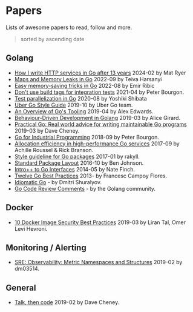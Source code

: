 # Papers

Lists of awesome papers to read, follow and more.

> sorted by ascending date

## Golang

* [How I write HTTP services in Go after 13 years](https://grafana.com/blog/2024/02/09/how-i-write-http-services-in-go-after-13-years/) 2024-02 by Mat Ryer
* [Maps and Memory Leaks in Go](https://teivah.medium.com/maps-and-memory-leaks-in-go-a85ebe6e7e69) 2022-09 by Teiva Harsanyi
* [Easy memory-saving tricks in Go](https://www.ribice.ba/golang-memory-savings/) 2022-08 by Emir Ribic
* [Don't use build tags for integration tests](https://peter.bourgon.org/blog/2021/04/02/dont-use-build-tags-for-integration-tests.html) 2021-04 by Peter Bourgon.
* [Test parallelization in Go](https://engineering.mercari.com/en/blog/entry/20220408-how_to_use_t_parallel/) 2020-08 by Yoshiki Shibata
* [Uber Go Style Guide](https://github.com/uber-go/guide/blob/master/style.md) 2019-10 by Uber Go team.
* [An Overview of Go's Tooling](https://www.alexedwards.net/blog/an-overview-of-go-tooling) 2019-04 by Alex Edwards.
* [Behaviour-Driven Development in Golang](https://alicegg.tech/2019/03/09/gobdd.html) 2019-03 by Alice Girard.
* [Practical Go: Real world advice for writing maintainable Go programs](https://dave.cheney.net/practical-go/presentations/qcon-china.html) 2019-03 by Dave Cheney.
* [Go for Industrial Programming](https://peter.bourgon.org/go-for-industrial-programming/) 2018-09 by Peter Bourgon.
* [Allocation efficiency in high-performance Go services](https://segment.com/blog/allocation-efficiency-in-high-performance-go-services/) 2017-09 by Achille Roussel & Rick Branson.
* [Style guideline for Go packages](https://rakyll.org/style-packages/) 2017-01 by rakyll.
* [Standard Package Layout](https://medium.com/@benbjohnson/standard-package-layout-7cdbc8391fc1) 2016-10 by Ben Johnson.
* [Intro++ to Go Interfaces](https://npf.io/2014/05/intro-to-go-interfaces/) 2014-05 by Nate Finch.
* [Twelve Go Best Practices](https://talks.golang.org/2013/bestpractices.slide#1) 2013- by Francesc Campoy Flores.
* [Idiomatic Go](https://dmitri.shuralyov.com/idiomatic-go) - by Dmitri Shuralyov.
* [Go Code Review Comments](https://github.com/golang/go/wiki/CodeReviewComments) - by the Golang community.


## Docker
* [10 Docker Image Security Best Practices](https://snyk.io/blog/10-docker-image-security-best-practices/) 2019-03 by Liran Tal, Omer Levi Hevroni.


## Monitoring / Alerting

* [SRE: Observability: Metric Namespaces and Structures](https://medium.com/dm03514-tech-blog/sre-observability-metric-namespaces-and-structures-12ffcf5a5bdc) 2019-02 by dm03514.


## General

* [Talk, then code](https://dave.cheney.net/2019/02/18/talk-then-code) 2019-02 by Dave Cheney.

